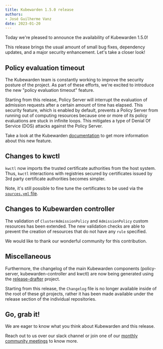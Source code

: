```yaml
---
title: Kubewarden 1.5.0 release
authors:
- José Guilherme Vanz
date: 2023-01-20
---
```


Today we're pleased to announce the availability of Kubewarden 1.5.0!

This release brings the usual amount of small bug fixes, dependency updates, and a major security enhancement.
Let's take a closer look!

## Policy evaluation timeout

The Kubewarden team is constantly working to improve the security posture of the project. As part of these efforts,
we're excited to introduce the new "policy evaluation timeout" feature.

Starting from this release, Policy Server will interrupt the evaluation of admission requests after a certain amount of time has elapsed.
This security feature, which is enabled by default, prevents a Policy Server from running out of computing
resources because one or more of its policy evaluations are stuck in infinite loops.
This mitigates a type of Denial Of Service (DOS) attacks against the Policy Server.

Take a look at the Kubewarden [documentation](https://docs.kubewarden.io/operator-manual/policy-evaluation-timeout)
to get more information about this new feature.

## Changes to kwctl

`kwctl` now imports the trusted certificate authorities from the host system. Thus, `kwctl`
interactions with registries secured by certificates issued by 3rd party certificate authorities
becomes simpler.

Note, it's still possible to fine tune the certificates to be used via the [`sources.yml` file](https://docs.kubewarden.io/distributing-policies/custom-certificate-authorities#the-sourcesyaml-file).

## Changes to Kubewarden controller

The validation of `ClusterAdmissionPolicy` and `AdmissionPolicy` custom resources has been extended. The
new validation checks are able to prevent the creation of resources that do not have any `rule` specified.

We would like to thank our wonderful community for this contribution.

## Miscellaneous

Furthermore, the changelog of the main Kubewarden components (policy-server, kubewarden-controller and kwctl) are now being generated using the [release-drafter](https://github.com/release-drafter/release-drafter) project.

Starting from this release, the `Changelog` file is no longer available inside of the root of these git projects, rather
it has been made available under the release section of the individual repositories.

## Go, grab it!

We are eager to know what you think about Kubewarden and this release.

Reach out to us over our slack channel or join one of our [monthly community meetings](https://www.kubewarden.io/blog/2022/12/community-meeting/) to know more.
